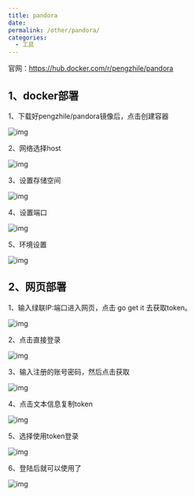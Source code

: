 ```yaml
---
title: pandora
date:
permalink: /other/pandora/
categories:
  - 工具
---
```


官网：<https://hub.docker.com/r/pengzhile/pandora>

## 1、docker部署

1、下载好pengzhile/pandora镜像后，点击创建容器

![img](./img/0101.png)

2、网络选择host

![img](./img/0102.png)

3、设置存储空间

![img](./img/0103.png)

4、设置端口

![img](./img/0104.png)

5、环境设置

![img](./img/0105.png)

## 2、网页部署

1、输入绿联IP:端口进入网页，点击 go get it 去获取token。

![img](./img/0106.png)

2、点击直接登录

![img](./img/0107.png)

3、输入注册的账号密码，然后点击获取

![img](./img/0108.png)

4、点击文本信息复制token

![img](./img/0109.png)

5、选择使用token登录

![img](./img/0110.png)

6、登陆后就可以使用了

![img](./img/0111.png)











